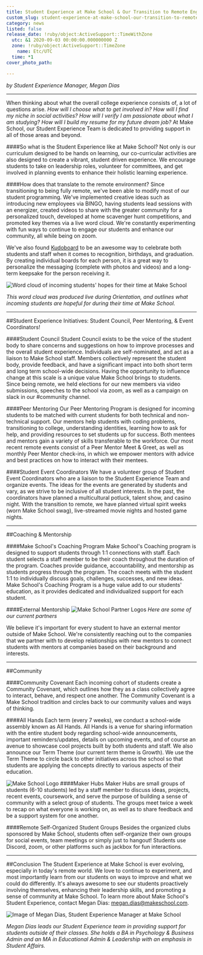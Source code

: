 ```yaml
---
title: Student Experience at Make School & Our Transition to Remote Engagement
custom_slug: student-experience-at-make-school-our-transition-to-remote-engagement
category: news
listed: false
release_date: !ruby/object:ActiveSupport::TimeWithZone
  utc: &1 2020-09-03 00:00:00.000000000 Z
  zone: !ruby/object:ActiveSupport::TimeZone
    name: Etc/UTC
  time: *1
cover_photo_path: 

---
```

_by Student Experience Manager, Megan Dias_

---

When thinking about what the overall college experience consists of, a lot of questions arise. _How will I choose what to get involved in? How will I find my niche in social activities? How will I verify I am passionate about what I am studying? How will I build my resume for my future dream job?_ At Make School, our Student Experience Team is dedicated to providing support in all of those areas and beyond.

####So what is the Student Experience like at Make School?
Not only is our curriculum designed to be hands on learning, our co-curricular activities are also designed to create a vibrant, student driven experience. We encourage students to take on leadership roles, volunteer for committees, and get involved in planning events to enhance their holistic learning experience.

####How does that translate to the remote environment?
Since transitioning to being fully remote, we've been able to modify most of our student programming. We've implemented creative ideas such as introducing new employees via BINGO, having students lead sessions with an energizer, created videos to share with the greater community for a personalized touch, developed at home scavenger hunt competitions, and promoted key themes via a live word cloud. We're constantly experimenting with fun ways to continue to engage our students and enhance our community, all while being on zoom.

We've also found [Kudoboard](https://www.kudoboard.com/) to be an awesome way to celebrate both students and staff when it comes to recognition, birthdays, and graduation. By creating individual boards for each person, it is a great way to personalize the messaging (complete with photos and videos) and a long-term keepsake for the person receiving it.

![Word cloud of incoming students' hopes for their time at Make School](https://res.cloudinary.com/makeschool/image/upload/v1599232982/Blog/Word_Cloud_-_StuX_Blog_Post.png "Word cloud of incoming students' hopes for their time at Make School")

_This word cloud was produced live during Orientation, and outlines what incoming students are hopeful for during their time at Make School._

---------------------
##Student Experience Initiatives: Student Council, Peer Mentoring, & Event Coordinators!

####Student Council
Student Council exists to be the voice of the student body to share concerns and suggestions on how to improve processes and the overall student experience. Individuals are self-nominated, and act as a liaison to Make School staff. Members collectively represent the student body, provide feedback, and have a significant impact into both short term and long term school-wide decisions. Having the opportunity to influence change at this scale is a unique value Make School brings to students. Since being remote, we held elections for our new members via video submissions, speeches to the school via zoom, as well as a campaign on slack in our #community channel.

####Peer Mentoring
Our Peer Mentoring Program is designed for incoming students to be matched with current students for both technical and non-technical support. Our mentors help students with coding problems, transitioning to college, understanding identities, learning how to ask for help, and providing resources to set students up for success. Both mentees and mentors gain a variety of skills transferable to the workforce. Our most recent remote events consist of a Peer Mentor Meet & Greet, as well as monthly Peer Mentor check-ins, in which we empower mentors with advice and best practices on how to interact with their mentees.

####Student Event Coordinators
We have a volunteer group of Student Event Coordinators who are a liaison to the Student Experience Team and organize events. The ideas for the events are generated by students and vary, as we strive to be inclusive of all student interests. In the past, the coordinators have planned a multicultural potluck, talent show, and casino night. With the transition to remote, we have planned virtual spirit weeks (worn Make School swag), live-streamed movie nights and hosted game nights.

---------------------
##Coaching & Mentorship

####Make School's Coaching Program
Make School's Coaching program is designed to support students through 1:1 connections with staff. Each student selects a staff member to be their coach throughout the duration of the program. Coaches provide guidance, accountability, and mentorship as students progress through the program. The coach meets with the student 1:1 to individually discuss goals, challenges, successes, and new ideas. Make School's Coaching Program is a huge value add to our students' education, as it provides dedicated and individualized support for each student.

####External Mentorship
![Make School Partner Logos](https://res.cloudinary.com/makeschool/image/upload/v1599232983/Blog/Company_Screenshot_-_StuX_Blog_Post.png "Make School Partner Logos")
_Here are some of our current partners_

We believe it's important for every student to have an external mentor outside of Make School. We're consistently reaching out to the companies that we partner with to develop relationships with new mentors to connect students with mentors at companies based on their background and interests.

---------------------
##Community 

####Community Covenant
Each incoming cohort of students create a Community Covenant, which outlines how they as a class collectively agree to interact, behave, and respect one another. The Community Covenant is a Make School tradition and circles back to our community values and ways of thinking.

####All Hands
Each term (every 7 weeks), we conduct a school-wide assembly known as All Hands. All Hands is a venue for sharing information with the entire student body regarding school-wide announcements, important reminders/updates, details on upcoming events, and of course an avenue to showcase cool projects built by both students and staff. We also announce our Term Theme (our current term theme is Growth). We use the Term Theme to circle back to other initiatives across the school so that students are applying the concepts directly to various aspects of their education.

![Make School Logo](https://res.cloudinary.com/makeschool/image/upload/v1599232982/Blog/MS_Logo_-_StuX_Blog_Post.png "Make School Logo")
####Maker Hubs
Maker Hubs are small groups of students (6-10 students) led by a staff member to discuss ideas, projects, recent events, coursework, and serve the purpose of building a sense of community with a select group of students. The groups meet twice a week to recap on what everyone is working on, as well as to share feedback and be a support system for one another.

####Remote Self-Organized Student Groups
Besides the organized clubs sponsored by Make School, students often self-organize their own groups for social events, team meetings or simply just to hangout! Students use Discord, zoom, or other platforms such as jackbox for fun interactions.

---------------------
##Conclusion
The Student Experience at Make School is ever evolving, especially in today's remote world. We love to continue to experiment, and most importantly learn from our students on ways to improve and what we could do differently. It's always awesome to see our students proactively involving themselves, enhancing their leadership skills, and promoting a sense of community at Make School. To learn more about Make School's Student Experience, contact Megan Dias: <megan.dias@makeschool.com>.

![Image of Megan Dias, Student Experience Manager at Make School](https://res.cloudinary.com/makeschool/image/upload/v1599232984/Blog/Megan_Picture_-_StuX_Blog_Post.png "Image of Megan Dias, Student Experience Manager at Make School")

_Megan Dias leads our Student Experience team in providing support for students outside of their classes. She holds a BA in Psychology & Business Admin and an MA in Educational Admin & Leadership with an emphasis in Student Affairs._
